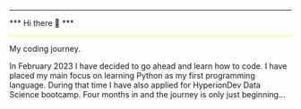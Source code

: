 
<hr class="yellow-line">
*** Hi there 👋 ***
<hr style="border: none; height: 1px; background-color: yellow;">

My coding journey.

In February 2023 I have decided to go ahead and learn how to code. I have placed my main focus on learning Python as my first programming language. During that time I have also applied for HyperionDev Data Science bootcamp. Four months in and the journey is only just beginning...
